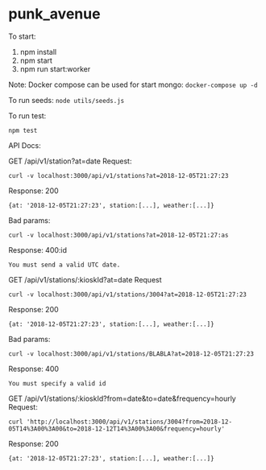 # punk_avenue

To start:

1. npm install
2. npm start
3. npm run start:worker

Note: Docker compose can be used for start mongo: `docker-compose up -d`

To run seeds:
`node utils/seeds.js`

To run test:

`npm test`

API Docs:

GET /api/v1/station?at=date
Request:
```
curl -v localhost:3000/api/v1/stations?at=2018-12-05T21:27:23
```
Response:
200
```
{at: '2018-12-05T21:27:23', station:[...], weather:[...]}
```
Bad params:
```
curl -v localhost:3000/api/v1/stations?at=2018-12-05T21:27:as
```
Response:
400:id
```
You must send a valid UTC date.
````

GET /api/v1/stations/:kioskId?at=date
Request
```
curl -v localhost:3000/api/v1/stations/3004?at=2018-12-05T21:27:23
```
Response:
200
```
{at: '2018-12-05T21:27:23', station:[...], weather:[...]}
```
Bad params:
```
curl -v localhost:3000/api/v1/stations/BLABLA?at=2018-12-05T21:27:23
```
Response:
400
```
You must specify a valid id
```
GET /api/v1/stations/:kioskId?from=date&to=date&frequency=hourly
Request:
```
curl 'http://localhost:3000/api/v1/stations/3004?from=2018-12-05T14%3A00%3A00&to=2018-12-12T14%3A00%3A00&frequency=hourly'
```
Response:
200
```
{at: '2018-12-05T21:27:23', station:[...], weather:[...]}
```
